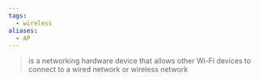 ```yaml
---
tags:
  - wireless
aliases:
  - AP
---
```

> is a networking hardware device that allows other Wi-Fi devices to connect to a wired network or wireless network


